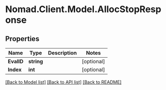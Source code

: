 # Nomad.Client.Model.AllocStopResponse

## Properties

Name | Type | Description | Notes
------------ | ------------- | ------------- | -------------
**EvalID** | **string** |  | [optional] 
**Index** | **int** |  | [optional] 

[[Back to Model list]](../README.md#documentation-for-models) [[Back to API list]](../README.md#documentation-for-api-endpoints) [[Back to README]](../README.md)

